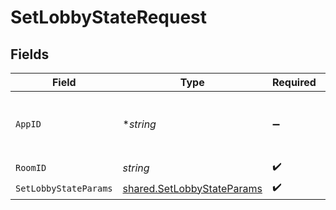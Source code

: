 # SetLobbyStateRequest


## Fields

| Field                                                                    | Type                                                                     | Required                                                                 | Description                                                              | Example                                                                  |
| ------------------------------------------------------------------------ | ------------------------------------------------------------------------ | ------------------------------------------------------------------------ | ------------------------------------------------------------------------ | ------------------------------------------------------------------------ |
| `AppID`                                                                  | **string*                                                                | :heavy_minus_sign:                                                       | N/A                                                                      | app-af469a92-5b45-4565-b3c4-b79878de67d2                                 |
| `RoomID`                                                                 | *string*                                                                 | :heavy_check_mark:                                                       | N/A                                                                      | 2swovpy1fnunu                                                            |
| `SetLobbyStateParams`                                                    | [shared.SetLobbyStateParams](../../models/shared/setlobbystateparams.md) | :heavy_check_mark:                                                       | N/A                                                                      |                                                                          |